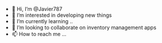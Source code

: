 - 👋 Hi, I’m @Javier787
- 👀 I’m interested in developing new things
- 🌱 I’m currently learning ..
- 💞️ I’m looking to collaborate on inventory management apps
- 📫 How to reach me ...

<!---
Javier787/Javier787 is a ✨ special ✨ repository because its `README.md` (this file) appears on your GitHub profile.
You can click the Preview link to take a look at your changes.
--->
